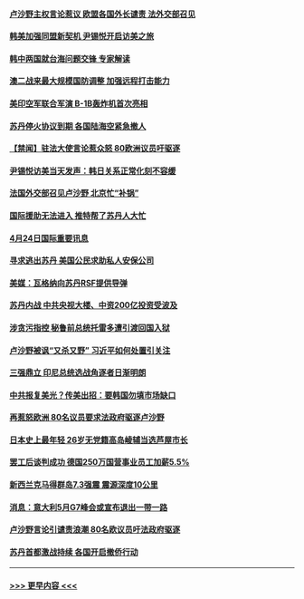 #### [卢沙野主权言论惹议 欧盟各国外长谴责 法外交部召见](../pages/prog202/a103698085.md?t=04250343) 
#### [韩美加强同盟新契机 尹锡悦开启访美之旅](../pages/prog202/a103698084.md?t=04250343) 
#### [韩中两国就台海问题交锋 专家解读](../pages/prog202/a103698087.md?t=04250343) 
#### [澳二战来最大规模国防调整 加强远程打击能力](../pages/prog202/a103698088.md?t=04250343) 
#### [美印空军联合军演 B-1B轰炸机首次亮相](../pages/prog202/a103698105.md?t=04250343) 
#### [苏丹停火协议到期 各国陆海空紧急撤人](../pages/prog202/a103698089.md?t=04250343) 
#### [【禁闻】驻法大使言论惹众怒 80欧洲议员吁驱逐](../pages/prog202/a103698011.md?t=04250343) 
#### [尹锡悦访美当天发声：韩日关系正常化刻不容缓](../pages/prog202/a103698017.md?t=04250343) 
#### [法国外交部召见卢沙野 北京忙“补锅”](../pages/prog202/a103698007.md?t=04250343) 
#### [国际援助无法进入 推特帮了苏丹人大忙](../pages/prog202/a103697847.md?t=04250343) 
#### [4月24日国际重要讯息](../pages/prog202/a103697890.md?t=04250343) 
#### [寻求逃出苏丹 美国公民求助私人安保公司](../pages/prog202/a103697837.md?t=04250343) 
#### [美媒：瓦格纳向苏丹RSF提供导弹](../pages/prog202/a103697832.md?t=04250343) 
#### [苏丹内战 中共央视大楼、中资200亿投资受波及](../pages/prog202/a103697811.md?t=04250343) 
#### [涉贪污指控 秘鲁前总统托雷多遭引渡回国入狱](../pages/prog202/a103697777.md?t=04250343) 
#### [卢沙野被讽“又杀又野” 习近平如何处置引关注](../pages/prog202/a103697759.md?t=04250343) 
#### [三强鼎立 印尼总统选战角逐者日渐明朗](../pages/prog202/a103697720.md?t=04250343) 
#### [中共报复美光？传美出招：要韩国勿填市场缺口](../pages/prog202/a103697716.md?t=04250343) 
#### [再惹怒欧洲 80名议员要求法政府驱逐卢沙野](../pages/prog202/a103697705.md?t=04250343) 
#### [日本史上最年轻 26岁无党籍高岛崚辅当选芦屋市长](../pages/prog202/a103697692.md?t=04250343) 
#### [罢工后谈判成功 德国250万国营事业员工加薪5.5%](../pages/prog202/a103697641.md?t=04250343) 
#### [新西兰克马得群岛7.3强震 震源深度10公里](../pages/prog202/a103697633.md?t=04250343) 
#### [消息：意大利5月G7峰会或宣布退出一带一路](../pages/prog202/a103697480.md?t=04250343) 
#### [卢沙野言论引谴责浪潮 80名欧议员吁法政府驱逐](../pages/prog202/a103697486.md?t=04250343) 
#### [苏丹首都激战持续 各国开启撤侨行动](../pages/prog202/a103697481.md?t=04250343) 

----
#### [ >>> 更早内容 <<< ](../indexes/prog202-earlier.md)
